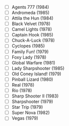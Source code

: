 - [ ] Agents 777 (1984)
- [ ] Andromeda (1985)
- [ ] Attila the Hun (1984)
- [ ] Black Velvet (1978)
- [ ] Camel Lights (1978)
- [ ] Captain Hook (1985)
- [ ] Chuck-A-Luck (1978)
- [ ] Cyclopes (1985)
- [ ] Family Fun! (1979)
- [ ] Foxy Lady (1978)
- [ ] Global Warfare (1981)
- [ ] Lady Sharpshooter (1985)
- [ ] Old Coney Island! (1979)
- [ ] Pinball Lizard (1980)
- [ ] Real (1978)
- [ ] Rio (1978)
- [ ] Sharp Shooter II (1983)
- [ ] Sharpshooter (1979)
- [ ] Star Trip (1979)
- [ ] Super Nova (1982)
- [ ] Vegas (1979)
